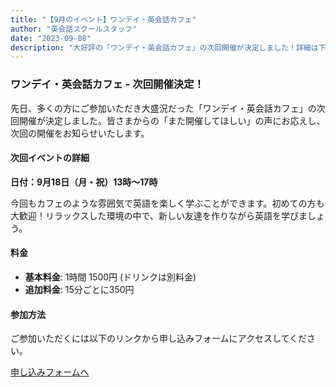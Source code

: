 ```yaml
---
title: "【9月のイベント】ワンデイ・英会話カフェ"
author: "英会話スクールスタッフ"
date: "2023-09-08"
description: "大好評の「ワンデイ・英会話カフェ」の次回開催が決定しました！詳細は下記をご覧ください。"
---
```


### ワンデイ・英会話カフェ - 次回開催決定！

先日、多くの方にご参加いただき大盛況だった「ワンデイ・英会話カフェ」の次回開催が決定しました。皆さまからの「また開催してほしい」の声にお応えし、次回の開催をお知らせいたします。

#### 次回イベントの詳細

**日付：9月18日（月・祝）13時～17時**  

今回もカフェのような雰囲気で英語を楽しく学ぶことができます。初めての方も大歓迎！リラックスした環境の中で、新しい友達を作りながら英語を学びましょう。

#### 料金
- **基本料金**: 1時間 1500円 (ドリンクは別料金)
- **追加料金**: 15分ごとに350円

#### 参加方法
ご参加いただくには以下のリンクから申し込みフォームにアクセスしてください。

[申し込みフォームへ](https://forms.gle/uQu2hatJBxtJAPMD7)
